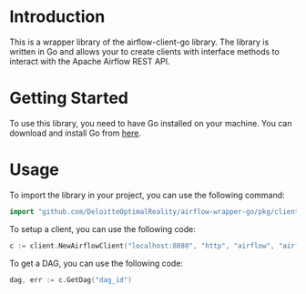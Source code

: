 # Introduction 
This is a wrapper library of the airflow-client-go library. The library is written in Go and allows your to create clients with interface methods to interact with the Apache Airflow REST API.

# Getting Started
To use this library, you need to have Go installed on your machine. You can download and install Go from [here](https://golang.org/dl/).

# Usage
To import the library in your project, you can use the following command:
```go
import "github.com/DeloitteOptimalReality/airflow-wrapper-go/pkg/client"
```

To setup a client, you can use the following code:
```go
c := client.NewAirflowClient("localhost:8080", "http", "airflow", "airflow")
```

To get a DAG, you can use the following code:
```go
dag, err := c.GetDag("dag_id")
```
